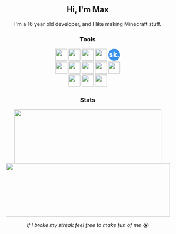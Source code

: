 <div align="center">

<h2>Hi, I'm Max</h2>
<p>I'm a 16 year old developer, and I like making Minecraft stuff.</p>

<h3>Tools</h3>
<a href="#"><img height="32" width="32" src="https://cdn.simpleicons.org/javascript" /></a>
<a href="https://www.typescriptlang.org"><img height="32" width="32" src="https://cdn.simpleicons.org/typescript" /></a>
<a href="https://www.python.org"><img height="32" width="32" src="https://cdn.simpleicons.org/python" /></a>
<a href="https://www.kotlinlang.org"><img height="32" width="32" src="https://cdn.simpleicons.org/kotlin" /></a>
<a href="https://github.com/SkriptLang/Skript"><img height="32" width="32" alt="SkriptLang" src="./logo_skript.png"/></a>
<br>
<a href="https://nodejs.org/en"><img height="32" width="32" src="https://cdn.simpleicons.org/nodedotjs" /></a>
<a href="https://svelte.dev"><img height="32" width="32" src="https://cdn.simpleicons.org/svelte" /></a>
<a href="https://astro.build"><img height="32" width="32" src="https://cdn.simpleicons.org/astro" /></a>
<a href="https://www.spigotmc.org"><img height="32" width="32" src="https://cdn.simpleicons.org/spigotmc" /></a>
<a href="https://discord.js.org"><img height="32" width="32" src="https://cdn.simpleicons.org/discord" /></a>
<br>
<a href="https://www.mongodb.com"><img height="32" width="32" src="https://cdn.simpleicons.org/mongodb" /></a>
<a href="https://mongoosejs.com"><img height="32" width="32" src="https://cdn.simpleicons.org/mongoose" /></a>

<img height="32" width="32" src="https://cdn.simpleicons.org/mongodb" />
<h3>Stats</h3>
<img align="center" width="400" height="145" src="https://github-readme-stats.vercel.app/api?username=mpschorr" />
<img align="center" width="445" height="145" src="https://streak-stats.demolab.com/?user=mpschorr" />
<br>
<p align="center"><i>If I broke my streak feel free to make fun of me 😭</i></p>

</div>
